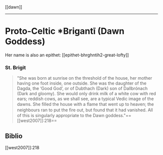 [[dawn]]
***
# Proto-Celtic *Brigantī (Dawn Goddess)
Her name is also an epithet: [[epithet-bhrghntih2-great-lofty]]

### St. Brigit
> "She was born at sunrise on the threshold of the house, her mother having one foot inside, one outside. She was the daughter of the Dagda, the ‘Good God’, or of Dubthach (Dark) son of Dallbrónach (Dark and gloomy). She would only drink milk of a white cow with red ears; reddish cows, as we shall see, are a typical Vedic image of the dawns. She ﬁlled the house with a ﬂame that went up to heaven; the neighbours ran to put the ﬁre out, but found that it had vanished. All of this is singularly appropriate to the Dawn goddess."==[[west2007]]:218==

## Biblio
[[west2007]]:218